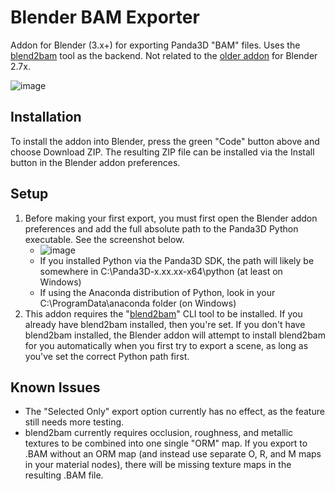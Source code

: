 # Blender BAM Exporter
Addon for Blender (3.x+) for exporting Panda3D "BAM" files. Uses the [blend2bam](https://github.com/Moguri/blend2bam) tool as the backend. Not related to the [older addon](https://github.com/tobspr/Panda3D-Bam-Exporter) for Blender 2.7x.

![image](https://user-images.githubusercontent.com/88953117/234097061-e53c0eca-93bf-4ee5-bf7d-9b55262ab46b.png)

## Installation
To install the addon into Blender, press the green "Code" button above and choose Download ZIP. The resulting ZIP file can be installed via the Install button in the Blender addon preferences.

## Setup
1. Before making your first export, you must first open the Blender addon preferences and add the full absolute path to the Panda3D Python executable. See the screenshot below.
    - ![image](https://user-images.githubusercontent.com/88953117/234090186-fd363cbc-f718-463a-8519-b8455dda9150.png)
    - If you installed Python via the Panda3D SDK, the path will likely be somewhere in C:\Panda3D-x.xx.xx-x64\python (at least on Windows)
    - If using the Anaconda distribution of Python, look in your C:\ProgramData\anaconda folder (on Windows)
2. This addon requires the "[blend2bam](https://github.com/Moguri/blend2bam)" CLI tool to be installed. If you already have blend2bam installed, then you're set. If you don't have blend2bam installed, the Blender addon will attempt to install blend2bam for you automatically when you first try to export a scene, as long as you've set the correct Python path first.

## Known Issues
- The "Selected Only" export option currently has no effect, as the feature still needs more testing.
- blend2bam currently requires occlusion, roughness, and metallic textures to be combined into one single "ORM" map. If you export to .BAM without an ORM map (and instead use separate O, R, and M maps in your material nodes), there will be missing texture maps in the resulting .BAM file.
